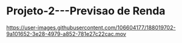 # Projeto-2---Previsao de Renda





https://user-images.githubusercontent.com/106604177/188019702-9a101652-3e28-4979-a852-781e27c22cac.mov

